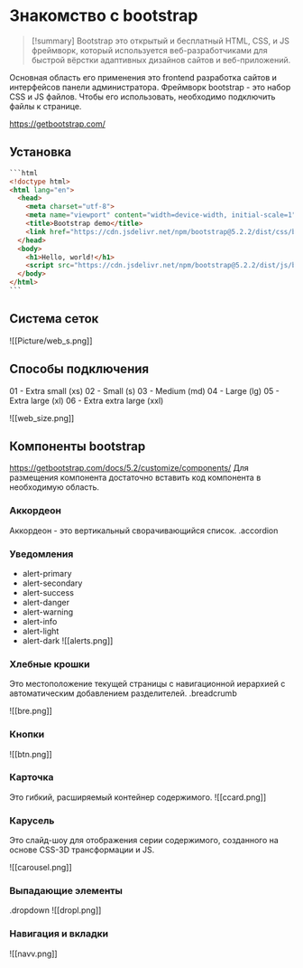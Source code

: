 # Знакомство с bootstrap
> [!summary] Bootstrap
> это открытый и бесплатный HTML, CSS, и JS фреймворк, который используется веб-разработчиками для быстрой вёрстки адаптивных дизайнов сайтов и веб-приложений.

Основная область его применения это frontend разработка сайтов и интерфейсов панели администратора. Фреймворк bootstrap - это набор CSS и JS файлов. Чтобы его использовать, необходимо подключить файлы к странице.

https://getbootstrap.com/

## Установка
~~~html
```html
<!doctype html>
<html lang="en">
  <head>
    <meta charset="utf-8">
    <meta name="viewport" content="width=device-width, initial-scale=1">
    <title>Bootstrap demo</title>
    <link href="https://cdn.jsdelivr.net/npm/bootstrap@5.2.2/dist/css/bootstrap.min.css" rel="stylesheet" integrity="sha384-Zenh87qX5JnK2Jl0vWa8Ck2rdkQ2Bzep5IDxbcnCeuOxjzrPF/et3URy9Bv1WTRi" crossorigin="anonymous">
  </head>
  <body>
    <h1>Hello, world!</h1>
    <script src="https://cdn.jsdelivr.net/npm/bootstrap@5.2.2/dist/js/bootstrap.bundle.min.js" integrity="sha384-OERcA2EqjJCMA+/3y+gxIOqMEjwtxJY7qPCqsdltbNJuaOe923+mo//f6V8Qbsw3" crossorigin="anonymous"></script>
  </body>
</html>
```
~~~

## Система сеток
![[Picture/web_s.png]]

## Способы подключения
01 - Extra small (xs)
02 - Small (s)
03 - Medium (md)
04 - Large (lg)
05 - Extra large (xl)
06 - Extra extra large (xxl)

![[web_size.png]]

## Компоненты bootstrap
https://getbootstrap.com/docs/5.2/customize/components/
Для размещения компонента достаточно вставить код компонента в необходимую область.
### Аккордеон
Аккордеон - это вертикальный сворачивающийся список.
.accordion
### Уведомления
- alert-primary
- alert-secondary
- alert-success
- alert-danger
- alert-warning
- alert-info
- alert-light
- alert-dark
![[alerts.png]]

### Хлебные крошки
Это местоположение текущей страницы с навигационной иерархией с автоматическим добавлением разделителей.
.breadcrumb

![[bre.png]]

### Кнопки
![[btn.png]]

### Карточка
Это гибкий, расширяемый контейнер содержимого. 
![[ccard.png]]

### Карусель
Это слайд-шоу для отображения серии содержимого, созданного на основе CSS-3D трансформации и JS.

![[carousel.png]]

### Выпадающие элементы

.dropdown
![[dropl.png]]

### Навигация и вкладки
![[navv.png]]